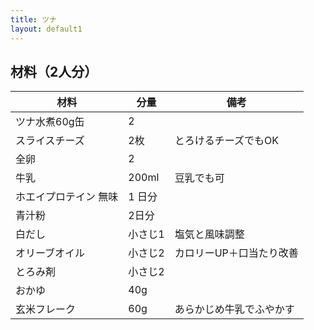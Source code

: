 ```yaml
---
title: ツナ
layout: default1
---
```

## 材料（2人分）

| 材料 | 分量 | 備考 |
| --- | --- | ---- |
| ツナ水煮60g缶 | 2 | |
| スライスチーズ | 2枚 | とろけるチーズでもOK |
| 全卵 | 2 | |
| 牛乳 | 200ml | 豆乳でも可 |
| ホエイプロテイン 無味 | 1 日分 | |
| 青汁粉 | 2日分 | |
| 白だし | 小さじ1 | 塩気と風味調整 |
| オリーブオイル | 小さじ2 | カロリーUP＋口当たり改善 |
| とろみ剤 | 小さじ2 | |
| おかゆ | 40g | |
| 玄米フレーク | 60g | あらかじめ牛乳でふやかす |